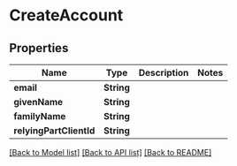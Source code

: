 # CreateAccount

## Properties
Name | Type | Description | Notes
------------ | ------------- | ------------- | -------------
**email** | **String** |  | 
**givenName** | **String** |  | 
**familyName** | **String** |  | 
**relyingPartClientId** | **String** |  | 

[[Back to Model list]](../README.md#documentation-for-models) [[Back to API list]](../README.md#documentation-for-api-endpoints) [[Back to README]](../README.md)


